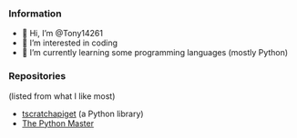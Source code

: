 ### Information
- 👋 Hi, I’m @Tony14261
- 👀 I’m interested in coding
- 🌱 I’m currently learning some programming languages (mostly Python)
### Repositories
(listed from what I like most)
- [tscratchapiget](https://github.com/Tony14261/tscratchapiget) (a Python library)
- [The Python Master](https://github.com/Tony14261/ThePythonMaster)


<!---
Tony14261/Tony14261 is a ✨ special ✨ repository because its `README.md` (this file) appears on your GitHub profile.
You can click the Preview link to take a look at your changes.
--->
